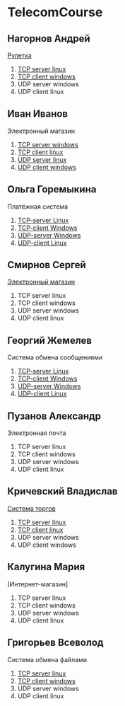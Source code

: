 # TelecomCourse

## Нагорнов Андрей
[Рулетка](https://github.com/defex04/MyTelecom)

1. [TCP server linux](https://github.com/defex04/MyTelecom/tree/master/TCP-Linux/Server)
2. [TCP client windows](https://github.com/defex04/MyTelecom/tree/master/TCP-Linux/Client)
3. UDP server windows
4. UDP client linux

## Иван Иванов
Электронный магазин

1. [TCP server windows](https://github.com/vilegzhanina/TelecomCourse)
2. [TCP client linux](https://github.com/vilegzhanina/TelecomCourse)
3. [UDP server linux](https://github.com/vilegzhanina/TelecomCourse)
4. [UDP client windows](https://github.com/vilegzhanina/TelecomCourse)

## Ольга Горемыкина
Платёжная система

1. [TCP-server Linux](https://github.com/lesscau/PaySystem_TCP-Server)
2. [TCP-client Windows](https://github.com/lesscau/PaySystem_TCP-Client)
3. [UDP-server Windows](https://github.com/lesscau/PaySystem_UDP-Server)
4. [UDP-client Linux](https://github.com/lesscau/PaySystem_UDP-Client)

## Смирнов Сергей
[Электронный магазин](https://github.com/Sergei-Smirnov-95/MyTelecom)

1. TCP server linux
2. TCP client windows
3. UDP server windows
4. UDP client linux

## Георгий Жемелев
Система обмена сообщениями

1. [TCP-server Linux](https://github.com/wndrws/chatTCP_linsrv)
2. [TCP-client Windows](https://github.com/wndrws/chatTCP_wincli)
3. [UDP-server Windows](https://github.com/wndrws/chatUDP_winsrv)
4. [UDP-client Linux](https://github.com/wndrws/chatUDP_lincli)

## Пузанов Александр
Электронная почта

1. TCP server linux
2. TCP client windows
3. UDP server windows
4. UDP client linux

## Кричевский Владислав 
[Система торгов](https://github.com/vkrich/MyTelecom)

1. [TCP server linux](https://github.com/vkrich/TCP_Trade_Server)
2. [TCP client linux](https://github.com/vkrich/TCP_Trade_Server)
3. UDP server windows
4. UDP client windows 

## Калугина Мария
[Интернет-магазин]

1. TCP server linux
2. TCP client windows
3. UDP server windows
4. UDP client linux

## Григорьев Всеволод
Система обмена файлами

1. [TCP server linux](https://github.com/cheaterok/FileTransfer_LinuxServerTCP)
2. [TCP client windows](https://github.com/cheaterok/FileTransfer_WinClientTCP)
3. UDP server windows
4. UDP client linux
